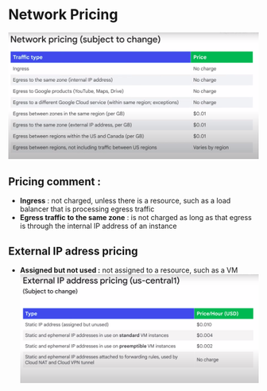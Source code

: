# Network Pricing 

![alt text](network_pricing.png)

## Pricing comment : 
- **Ingress** : not charged, unless there is a resource, such as a load balancer that is processing egress traffic 
- **Egress traffic to the same zone** : is not charged as long as that egress is through the internal IP address of an instance

## External IP adress pricing 
- **Assigned but not used :** not assigned to a resource, such as a VM
![alt text](external_ip_pricing.png)